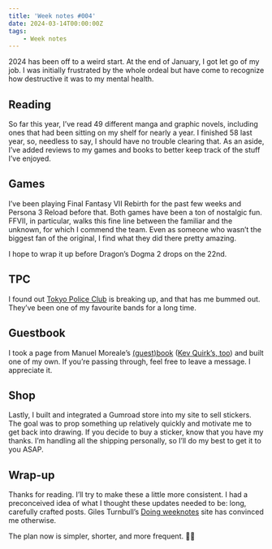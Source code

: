 ```yaml
---
title: 'Week notes #004'
date: 2024-03-14T00:00:00Z
tags:
    - Week notes
---
```

2024 has been off to a weird start. At the end of January, I got let go of my job. I was initially frustrated by the whole ordeal but have come to recognize how destructive it was to my mental health.

## Reading

So far this year, I’ve read 49 different manga and graphic novels, including ones that had been sitting on my shelf for nearly a year. I finished 58 last year, so, needless to say, I should have no trouble clearing that. As an aside, I’ve added reviews to my games and books to better keep track of the stuff I’ve enjoyed.

## Games

I’ve been playing Final Fantasy VII Rebirth for the past few weeks and Persona 3 Reload before that. Both games have been a ton of nostalgic fun. FFVII, in particular, walks this fine line between the familiar and the unknown, for which I commend the team. Even as someone who wasn’t the biggest fan of the original, I find what they did there pretty amazing.

I hope to wrap it up before Dragon’s Dogma 2 drops on the 22nd.

## TPC

I found out <a href="https://www.last.fm/music/Tokyo+Police+Club" target="_blank" rel="noopener">Tokyo Police Club</a> is breaking up, and that has me bummed out. They’ve been one of my favourite bands for a long time.

## Guestbook

I took a page from Manuel Moreale’s <a href="https://manuelmoreale.com/guestbooks-are-cool" target="_blank" rel="noopener">(guest)book</a> (<a href="https://kevquirk.com/i-have-a-guestbook" target="_blank" rel="noopener">Kev Quirk’s, too</a>) and built one of my own. If you’re passing through, feel free to leave a message. I appreciate it.

## Shop

Lastly, I built and integrated a Gumroad store into my site to sell stickers. The goal was to prop something up relatively quickly and motivate me to get back into drawing. If you decide to buy a sticker, know that you have my thanks. I’m handling all the shipping personally, so I’ll do my best to get it to you ASAP.

## Wrap-up

Thanks for reading. I’ll try to make these a little more consistent. I had a preconceived idea of what I thought these updates needed to be: long, carefully crafted posts. Giles Turnbull’s <a href="https://doingweeknotes.com" target="_blank" rel="noopener">Doing weeknotes</a> site has convinced me otherwise.

The plan now is simpler, shorter, and more frequent. 🤞🏻